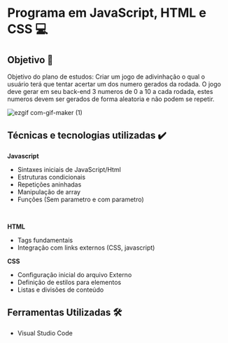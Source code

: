 
<h1>Programa em JavaScript, HTML e CSS 💻 </h1>

<h2>  Objetivo 🎯</h2>

Objetivo do plano de estudos: Criar um jogo de adivinhação o qual o usuário terá que tentar acertar um dos numero gerados da rodada.
O jogo deve gerar em seu back-end 3 numeros de 0 a 10 a cada rodada, estes numeros devem ser gerados de forma aleatoria e não podem se repetir.

![ezgif com-gif-maker (1)](https://user-images.githubusercontent.com/97267699/155846652-e837d35b-3c54-42f7-902b-91ec9b6c05b2.gif)

<h2>Técnicas e tecnologias utilizadas ✔️</h2>

<b>Javascript </b> 

- Sintaxes iniciais de JavaScript/Html
- Estruturas condicionais
- Repetições aninhadas
- Manipulação de array 
- Funções (Sem parametro e com parametro)


<br> 

<b>HTML</b>
- Tags fundamentais
- Integração com links externos (CSS, javascript) 

<b>CSS</b>
- Configuração inicial do arquivo Externo
- Definição de estilos para elementos  
- Listas e divisões de conteúdo
 

 <h2>  Ferramentas Utilizadas 🛠️ </h2>

- Visual Studio Code
